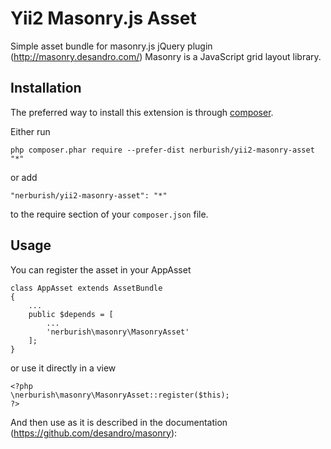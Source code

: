 Yii2 Masonry.js Asset
======================

Simple asset bundle for masonry.js jQuery plugin (http://masonry.desandro.com/)
Masonry is a JavaScript grid layout library.

Installation
------------

The preferred way to install this extension is through [composer](http://getcomposer.org/download/).

Either run

```
php composer.phar require --prefer-dist nerburish/yii2-masonry-asset "*"
```

or add

```
"nerburish/yii2-masonry-asset": "*"
```

to the require section of your `composer.json` file.


Usage
-----

You can register the asset in your AppAsset 

```
class AppAsset extends AssetBundle
{
    ...
    public $depends = [
        ...
        'nerburish\masonry\MasonryAsset'
    ];
}
```

or use it directly in a view 

```
<?php
\nerburish\masonry\MasonryAsset::register($this);
?>
```

And then use as it is described in the documentation (https://github.com/desandro/masonry):




 
